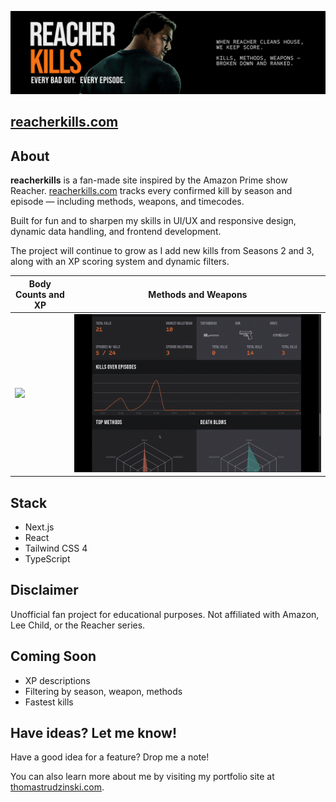 ![](https://github.com/2nspired/reacherkills/blob/main/public/preview/preview-main.jpg)

## [reacherkills.com](https://www.reacherkills.com)

## About
**reacherkills** is a fan-made site inspired by the Amazon Prime show Reacher.
[reacherkills.com](https://www.reacherkills.com/) tracks every confirmed kill by season and episode — including methods, weapons, and timecodes.

Built for fun and to sharpen my skills in UI/UX and responsive design, dynamic data handling, and frontend development.

The project will continue to grow as I add new kills from Seasons 2 and 3, along with an XP scoring system and dynamic filters.

| Body Counts and XP  |  Methods and Weapons  |
| ------------------ | --------------------- |
| ![](https://github.com/2nspired/reacherkills/blob/main/public/preview/preview-02.gif) | ![](https://github.com/2nspired/reacherkills/blob/main/public/preview/preview-03.gif)       |


## Stack
- Next.js
- React
- Tailwind CSS 4
- TypeScript

## Disclaimer
Unofficial fan project for educational purposes.
Not affiliated with Amazon, Lee Child, or the Reacher series.


## Coming Soon
- XP descriptions
- Filtering by season, weapon, methods
- Fastest kills

## Have ideas? Let me know!
Have a good idea for a feature? Drop me a note! 

You can also learn more about me by visiting my portfolio site at [thomastrudzinski.com](https://www.thomastrudzinski.com/).
